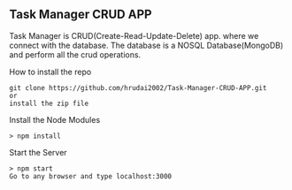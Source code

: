 ## Task Manager CRUD APP

Task Manager is CRUD(Create-Read-Update-Delete) app. where we connect with the database. The database is a NOSQL Database(MongoDB) and perform all the crud operations.

How to install the repo
```
git clone https://github.com/hrudai2002/Task-Manager-CRUD-APP.git
or 
install the zip file
```

Install the Node Modules
```
> npm install
```

Start the Server
```
> npm start
Go to any browser and type localhost:3000
```
